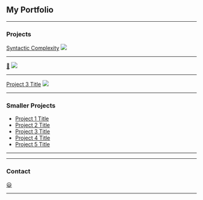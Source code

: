 ## My Portfolio

---

### Projects

<a href="https://natephil.github.io/sotu_syntactic_complexity/">Syntactic Complexity</a>
<img src="images/dummy_thumbnail.jpg?raw=true"/>

---
<a href="https://natephil.github.io/scrolly_test/">&#x1F34C;</a>
<img src="images/dummy_thumbnail.jpg?raw=true"/>

---
[Project 3 Title](http://example.com/)
<img src="images/dummy_thumbnail.jpg?raw=true"/>

---

### Smaller Projects

- [Project 1 Title](http://example.com/)
- [Project 2 Title](http://example.com/)
- [Project 3 Title](http://example.com/)
- [Project 4 Title](http://example.com/)
- [Project 5 Title](http://example.com/)

---
---
### Contact

<a href="https://www.linkedin.com/in/nathan-cahn-900b63a1/">:smiley:</a>




---
<!-- <p style="font-size:11px">Page template forked from <a href="https://github.com/evanca/quick-portfolio">evanca</a></p> -->
<!-- Remove above link if you don't want to attibute -->
